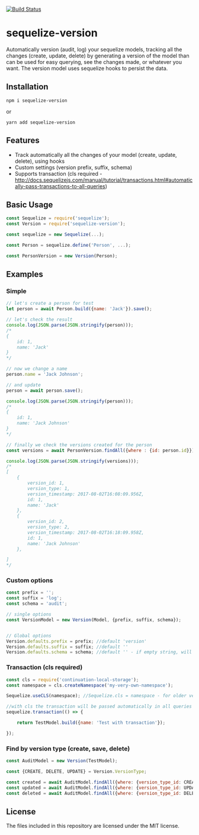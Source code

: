 [![Build Status](https://travis-ci.org/ivmarcos/sequelize-version.svg?branch=master)](https://travis-ci.org/ivmarcos/sequelize-version)

# sequelize-version
Automatically version (audit, log) your sequelize models, tracking all the changes (create, update, delete) by generating a version of the model than can be used for easy
querying, see the changes made, or whatever you want. The version model uses sequelize hooks to persist the data.

## Installation

```shell
npm i sequelize-version
```
or
```shell
yarn add sequelize-version
```
## Features

* Track automatically all the changes of your model (create, update, delete), using hooks
* Custom settings (version prefix, suffix, schema)
* Supports transaction (cls required - http://docs.sequelizejs.com/manual/tutorial/transactions.html#automatically-pass-transactions-to-all-queries)


## Basic Usage
```js
const Sequelize = require('sequelize');
const Version = require('sequelize-version');

const sequelize = new Sequelize(...);

const Person = sequelize.define('Person', ...);

const PersonVersion = new Version(Person);
```

## Examples

### Simple 
```js
// let's create a person for test
let person = await Person.build({name: 'Jack'}).save();

// let's check the result
console.log(JSON.parse(JSON.stringify(person)));
/*
{
    id: 1,
    name: 'Jack'
}
*/

// now we change a name
person.name = 'Jack Johnson';

// and update 
person = await person.save();

console.log(JSON.parse(JSON.stringify(person)));
/*
{
    id: 1,
    name: 'Jack Johnson'
}
*/

// finally we check the versions created for the person
const versions = await PersonVersion.findAll({where : {id: person.id}});

console.log(JSON.parse(JSON.stringify(versions)));
/*
[
    {
        version_id: 1,
        version_type: 1,
        version_timestamp: 2017-08-02T16:08:09.956Z,
        id: 1,
        name: 'Jack'
    },
    {
        version_id: 2,
        version_type: 2,
        version_timestamp: 2017-08-02T16:18:09.958Z,
        id: 1,
        name: 'Jack Johnson'
    },

]
*/
```
### Custom options
```js
const prefix = ''; 
const suffix = 'log'; 
const schema = 'audit';

// single options
const VersionModel = new Version(Model, {prefix, suffix, schema});


// Global options
Version.defaults.prefix = prefix; //default 'version'
Version.defaults.suffix = suffix; //default ''
Version.defaults.schema = schema; //default '' - if empty string, will be used the same schema of the origin model

```


### Transaction (cls required)
```js
const cls = require('continuation-local-storage');
const namespace = cls.createNamespace('my-very-own-namespace');

Sequelize.useCLS(namespace); //Sequelize.cls = namespace - for older versions of sequelize, above 4

//with cls the transaction will be passed automatically in all queries inside sequelize.transaction function, including version hooks
sequelize.transaction(() => {

    return TestModel.build({name: 'Test with transaction'});

});
```

### Find by version type (create, save, delete)
```js
const AuditModel = new Version(TestModel);

const {CREATE, DELETE, UPDATE} = Version.VersionType;

const created = await AuditModel.findAll({where: {version_type_id: CREATE}});
const updated = await AuditModel.findAll({where: {version_type_id: UPDATE}});
const deleted = await AuditModel.findAll({where: {version_type_id: DELETE}});
```

## License

The files included in this repository are licensed under the MIT license.